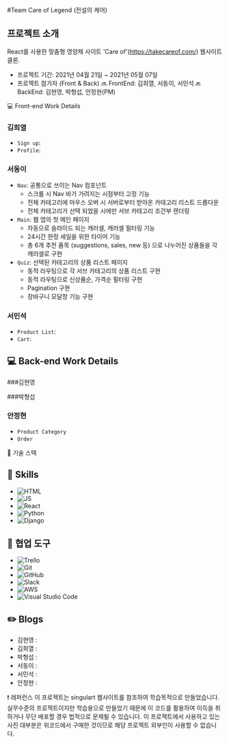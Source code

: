 #Team Care of Legend (전설의 케어)

##  프로젝트 소개
React를 사용한 맞춤형 영양제 사이트 'Care of'(https://takecareof.com/) 웹사이트 클론.

- 프로젝트 기간: 2021년 04월 21일 ~ 2021년 05월 07일
- 프로젝트 참가자 (Front & Back)
🔜 FrontEnd: 김희열, 서동이, 서민석
🔙 BackEnd: 김현영, 박형섭, 안정현(PM)


💻 Front-end Work Details

### 김희열
- `Sign up`: 
- `Profile`: 

### 서동이
- `Nav`: 공통으로 쓰이는 Nav 컴포넌트
    - 스크롤 시 Nav 바가 가려지는 시점부터 고정 기능
    - 전체 카테고리에 마우스 오버 시 서버로부터 받아온 카테고리 리스트 드롭다운
    - 전체 카테고리가 선택 되었을 시에만 서브 카테고리 조건부 렌더링
- `Main`: 웹 앱의 첫 메인 페이지
    - 자동으로 슬라이드 되는 캐러셀, 캐러셀 필터링 기능
    - 24시간 한정 세일을 위한 타이머 기능
    - 총 6개 추천 품목 (suggestions, sales, new 등) 으로 나누어진 상품들을 각 캐러셀로 구현  
- `Quiz`: 선택된 카테고리의 상품 리스트 페이지
    - 동적 라우팅으로 각 서브 카테고리의 상품 리스트 구현
    - 동적 라우팅으로 신상품순, 가격순 필터링 구현
    - Pagination 구현
    - 장바구니 모달창 기능 구현

### 서민석
- `Product List`: 
- `Cart`: 



## 💻 Back-end Work Details
###김현영

###박형섭

### 안정현
- `Product Category`
- `Order`
   

🔧 기술 스택
## 🔧 Skills
- ![HTML](https://img.shields.io/badge/HTML5-E34F26?style=for-the-badge&logo=html5&logoColor=white)
- ![JS](https://img.shields.io/badge/JavaScript-F7DF1E?style=for-the-badge&logo=javascript&logoColor=black)
- ![React](https://img.shields.io/badge/React-20232A?style=for-the-badge&logo=react&logoColor=61DAFB)
- ![Python](https://img.shields.io/badge/Python-14354C?style=for-the-badge&logo=python&logoColor=white)
- ![Django](https://img.shields.io/badge/Django-092E20?style=for-the-badge&logo=django&logoColor=white)


## 🔧 협업 도구
- <img alt="Trello" src="https://img.shields.io/badge/Trello-%23026AA7.svg?&style=for-the-badge&logo=Trello&logoColor=white"/>
- <img alt="Git" src="https://img.shields.io/badge/git-%23F05033.svg?&style=for-the-badge&logo=git&logoColor=white"/>
- <img alt="GitHub" src="https://img.shields.io/badge/github-%23121011.svg?&style=for-the-badge&logo=github&logoColor=white"/>
- <img alt="Slack" src="https://img.shields.io/badge/Slack-4A154B?style=for-the-badge&logo=slack&logoColor=white" />
- <img alt="AWS" src="https://img.shields.io/badge/AWS-%23FF9900.svg?&style=for-the-badge&logo=amazon-aws&logoColor=white"/>
- <img alt="Visual Studio Code" src="https://img.shields.io/badge/VisualStudioCode-0078d7.svg?&style=for-the-badge&logo=visual-studio-code&logoColor=white"/>


## ✏️ Blogs
- 김현영 :
- 김희열 :
- 박형섭 : 
- 서동이 :
- 서민석 :
- 안정현 : 


❗️ 레퍼런스
이 프로젝트는 singulart 웹사이트를 참조하여 학습목적으로 만들었습니다. 실무수준의 프로젝트이지만 학습용으로 만들었기 때문에 이 코드를 활용하여 이득을 취하거나 무단 배포할 경우 법적으로 문제될 수 있습니다. 이 프로젝트에서 사용하고 있는 사진 대부분은 위코드에서 구매한 것이므로 해당 프로젝트 외부인이 사용할 수 없습니다.







